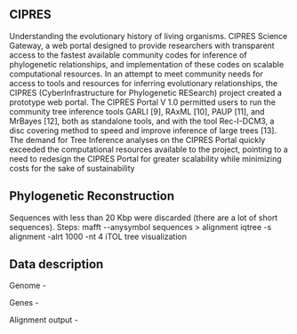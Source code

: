 ## CIPRES
Understanding the evolutionary history of living organisms. 
CIPRES Science Gateway, a web portal designed to provide researchers with transparent access to the fastest available community codes 
for inference of phylogenetic relationships, and implementation of these codes on scalable computational resources.
In an attempt to meet community needs for access to tools and resources for inferring evolutionary relationships, 
the CIPRES (CyberInfrastructure for Phylogenetic RESearch) project created a prototype web portal. 
The CIPRES Portal V 1.0 permitted users to run the community tree inference tools GARLI [9], RAxML [10], PAUP [11], and MrBayes [12], 
both as standalone tools, and with the tool Rec-I-DCM3, a disc covering method to speed and improve inference of large trees [13]. 
The demand for Tree Inference analyses on the CIPRES Portal quickly exceeded the computational resources available to the project, 
pointing to a need to redesign the CIPRES Portal for greater scalability while minimizing costs for the sake of sustainability

## Phylogenetic Reconstruction
Sequences with less than 20 Kbp were discarded (there are a lot of short sequences).
Steps:
mafft --anysymbol sequences > alignment
iqtree -s alignment -alrt 1000 -nt 4
iTOL tree visualization

## Data description
Genome - 

Genes -

Alignment output -


